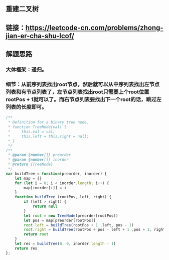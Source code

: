 ## 重建二叉树
## 链接：https://leetcode-cn.com/problems/zhong-jian-er-cha-shu-lcof/
## 解题思路
### 大体框架：递归。
### 细节：从前序列表找出root节点，然后就可以从中序列表找出左节点列表和有节点列表了，左节点列表找出root只需要上个root位置rootPos + 1就可以了。而右节点列表要找出下一个root的话，跳过左列表的长度即可。
```js
/**
 * Definition for a binary tree node.
 * function TreeNode(val) {
 *     this.val = val;
 *     this.left = this.right = null;
 * }
 */
/**
 * @param {number[]} preorder
 * @param {number[]} inorder
 * @return {TreeNode}
 */
var buildTree = function(preorder, inorder) {
    let map = {}
    for (let i = 0; i < inorder.length; i++) {
        map[inorder[i]] = i
    }
    function buildTree (rootPos, left, right) {
        if (left > right) {
            return null
        }
        let root = new TreeNode(preorder[rootPos])
        let pos = map[preorder[rootPos]]
        root.left = buildTree(rootPos + 1 ,left, pos - 1)
        root.right = buildTree(rootPos + pos - left + 1 ,pos + 1, right)
        return root
    }
    let res = buildTree(0, 0, inorder.length - 1)
    return res
};
```